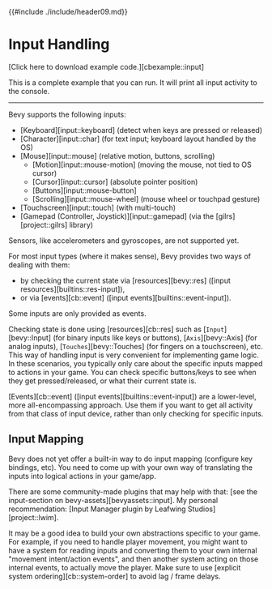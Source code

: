 {{#include ./include/header09.md}}

# Input Handling

[Click here to download example code.][cbexample::input]

This is a complete example that you can run. It will print all input activity
to the console.

---

Bevy supports the following inputs:
  - [Keyboard][input::keyboard] (detect when keys are pressed or released)
  - [Character][input::char] (for text input; keyboard layout handled by the OS)
  - [Mouse][input::mouse] (relative motion, buttons, scrolling)
    - [Motion][input::mouse-motion] (moving the mouse, not tied to OS cursor)
    - [Cursor][input::cursor] (absolute pointer position)
    - [Buttons][input::mouse-button]
    - [Scrolling][input::mouse-wheel] (mouse wheel or touchpad gesture)
  - [Touchscreen][input::touch] (with multi-touch)
  - [Gamepad (Controller, Joystick)][input::gamepad] (via the [gilrs][project::gilrs] library)

Sensors, like accelerometers and gyroscopes, are not supported yet.

For most input types (where it makes sense), Bevy provides two ways of
dealing with them:
  - by checking the current state via [resources][bevy::res] ([input resources][builtins::res-input]),
  - or via [events][cb::event] ([input events][builtins::event-input]).

Some inputs are only provided as events.

Checking state is done using [resources][cb::res] such as
[`Input`][bevy::Input] (for binary inputs like keys or buttons),
[`Axis`][bevy::Axis] (for analog inputs), [`Touches`][bevy::Touches]
(for fingers on a touchscreen), etc. This way of handling input is very
convenient for implementing game logic. In these scenarios, you typically
only care about the specific inputs mapped to actions in your game. You can
check specific buttons/keys to see when they get pressed/released, or what
their current state is.

[Events][cb::event] ([input events][builtins::event-input]) are a lower-level,
more all-encompassing approach. Use them if you want to get all activity
from that class of input device, rather than only checking for specific inputs.

## Input Mapping

Bevy does not yet offer a built-in way to do input mapping (configure key
bindings, etc). You need to come up with your own way of translating the
inputs into logical actions in your game/app.

There are some community-made plugins that may help with that: [see the
input-section on bevy-assets][bevyassets::input]. My personal recommendation:
[Input Manager plugin by Leafwing Studios][project::lwim].

It may be a good idea to build your own abstractions specific to your
game. For example, if you need to handle player movement, you might want to
have a system for reading inputs and converting them to your own internal
"movement intent/action events", and then another system acting on those
internal events, to actually move the player. Make sure to use [explicit
system ordering][cb::system-order] to avoid lag / frame delays.
